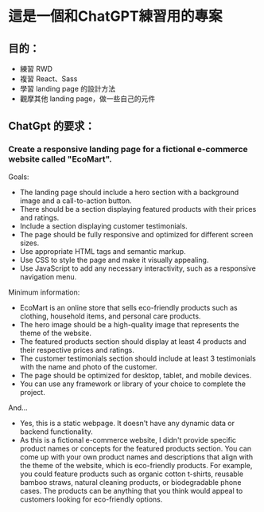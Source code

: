 # 這是一個和ChatGPT練習用的專案

## 目的：
* 練習 RWD
* 複習 React、Sass
* 學習 landing page 的設計方法
* 觀摩其他 landing page，做一些自己的元件

## ChatGpt 的要求：
### Create a responsive landing page for a fictional e-commerce website called "EcoMart".

Goals:

  * The landing page should include a hero section with a background image and a call-to-action button.
  * There should be a section displaying featured products with their prices and ratings.
  * Include a section displaying customer testimonials.
  * The page should be fully responsive and optimized for different screen sizes.
  * Use appropriate HTML tags and semantic markup.
  * Use CSS to style the page and make it visually appealing.
  * Use JavaScript to add any necessary interactivity, such as a responsive navigation menu.

Minimum information:

  * EcoMart is an online store that sells eco-friendly products such as clothing, household items, and personal care products.
  * The hero image should be a high-quality image that represents the theme of the website.
  * The featured products section should display at least 4 products and their respective prices and ratings.
  * The customer testimonials section should include at least 3 testimonials with the name and photo of the customer.
  * The page should be optimized for desktop, tablet, and mobile devices.
  * You can use any framework or library of your choice to complete the project.

And...
*   Yes, this is a static webpage. It doesn't have any dynamic data or backend functionality.
* As this is a fictional e-commerce website, I didn't provide specific product names or concepts for the featured products section. You can come up with your own product names and descriptions that align with the theme of the website, which is eco-friendly products. For example, you could feature products such as organic cotton t-shirts, reusable bamboo straws, natural cleaning products, or biodegradable phone cases. The products can be anything that you think would appeal to customers looking for eco-friendly options.